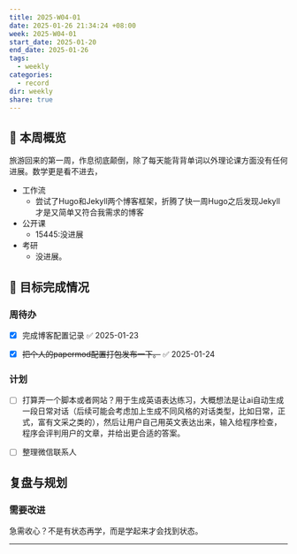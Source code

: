 ```yaml
---
title: 2025-W04-01
date: 2025-01-26 21:34:24 +08:00
week: 2025-W04-01
start_date: 2025-01-20
end_date: 2025-01-26
tags:
  - weekly
categories:
  - record
dir: weekly
share: true
---
```

## 📅 本周概览

旅游回来的第一周，作息彻底颠倒，除了每天能背背单词以外理论课方面没有任何进展。数学更是看不进去，

- 工作流
	- 尝试了Hugo和Jekyll两个博客框架，折腾了快一周Hugo之后发现Jekyll才是又简单又符合我需求的博客
- 公开课
	- 15445:没进展
- 考研
	- 没进展。

## 🎯 目标完成情况
### 周待办
- [x] 完成博客配置记录 ✅ 2025-01-23
- [x] ~~把个人的papermod配置打包发布一下。~~ ✅ 2025-01-24


### 计划
- [ ] 打算弄一个脚本或者网站？用于生成英语表达练习，大概想法是让ai自动生成一段日常对话（后续可能会考虑加上生成不同风格的对话类型，比如日常，正式，富有文采之类的），然后让用户自己用英文表达出来，输入给程序检查，程序会评判用户的文章，并给出更合适的答案。
- [ ] 整理微信联系人


## 复盘与规划
### 需要改进

急需收心？不是有状态再学，而是学起来才会找到状态。

---

